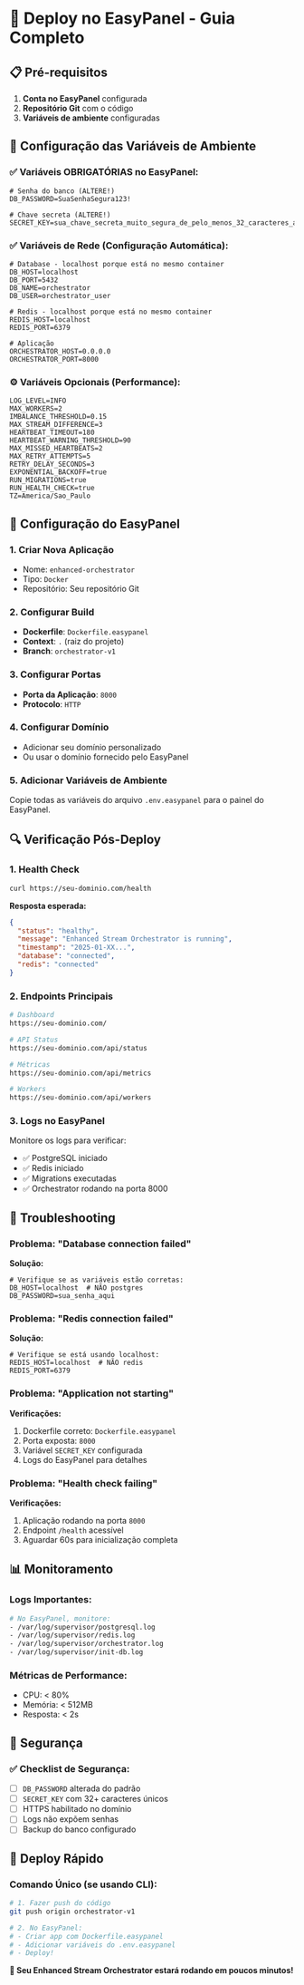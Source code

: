 # 🚀 Deploy no EasyPanel - Guia Completo

## 📋 Pré-requisitos

1. **Conta no EasyPanel** configurada
2. **Repositório Git** com o código
3. **Variáveis de ambiente** configuradas

## 🔧 Configuração das Variáveis de Ambiente

### ✅ Variáveis OBRIGATÓRIAS no EasyPanel:

```env
# Senha do banco (ALTERE!)
DB_PASSWORD=SuaSenhaSegura123!

# Chave secreta (ALTERE!)
SECRET_KEY=sua_chave_secreta_muito_segura_de_pelo_menos_32_caracteres_aqui
```

### ✅ Variáveis de Rede (Configuração Automática):

```env
# Database - localhost porque está no mesmo container
DB_HOST=localhost
DB_PORT=5432
DB_NAME=orchestrator
DB_USER=orchestrator_user

# Redis - localhost porque está no mesmo container
REDIS_HOST=localhost
REDIS_PORT=6379

# Aplicação
ORCHESTRATOR_HOST=0.0.0.0
ORCHESTRATOR_PORT=8000
```

### ⚙️ Variáveis Opcionais (Performance):

```env
LOG_LEVEL=INFO
MAX_WORKERS=2
IMBALANCE_THRESHOLD=0.15
MAX_STREAM_DIFFERENCE=3
HEARTBEAT_TIMEOUT=180
HEARTBEAT_WARNING_THRESHOLD=90
MAX_MISSED_HEARTBEATS=2
MAX_RETRY_ATTEMPTS=5
RETRY_DELAY_SECONDS=3
EXPONENTIAL_BACKOFF=true
RUN_MIGRATIONS=true
RUN_HEALTH_CHECK=true
TZ=America/Sao_Paulo
```

## 🐳 Configuração do EasyPanel

### 1. **Criar Nova Aplicação**
- Nome: `enhanced-orchestrator`
- Tipo: `Docker`
- Repositório: Seu repositório Git

### 2. **Configurar Build**
- **Dockerfile**: `Dockerfile.easypanel`
- **Context**: `.` (raiz do projeto)
- **Branch**: `orchestrator-v1`

### 3. **Configurar Portas**
- **Porta da Aplicação**: `8000`
- **Protocolo**: `HTTP`

### 4. **Configurar Domínio**
- Adicionar seu domínio personalizado
- Ou usar o domínio fornecido pelo EasyPanel

### 5. **Adicionar Variáveis de Ambiente**
Copie todas as variáveis do arquivo `.env.easypanel` para o painel do EasyPanel.

## 🔍 Verificação Pós-Deploy

### 1. **Health Check**
```bash
curl https://seu-dominio.com/health
```

**Resposta esperada:**
```json
{
  "status": "healthy",
  "message": "Enhanced Stream Orchestrator is running",
  "timestamp": "2025-01-XX...",
  "database": "connected",
  "redis": "connected"
}
```

### 2. **Endpoints Principais**
```bash
# Dashboard
https://seu-dominio.com/

# API Status
https://seu-dominio.com/api/status

# Métricas
https://seu-dominio.com/api/metrics

# Workers
https://seu-dominio.com/api/workers
```

### 3. **Logs no EasyPanel**
Monitore os logs para verificar:
- ✅ PostgreSQL iniciado
- ✅ Redis iniciado  
- ✅ Migrations executadas
- ✅ Orchestrator rodando na porta 8000

## 🚨 Troubleshooting

### Problema: "Database connection failed"
**Solução:**
```env
# Verifique se as variáveis estão corretas:
DB_HOST=localhost  # NÃO postgres
DB_PASSWORD=sua_senha_aqui
```

### Problema: "Redis connection failed"
**Solução:**
```env
# Verifique se está usando localhost:
REDIS_HOST=localhost  # NÃO redis
REDIS_PORT=6379
```

### Problema: "Application not starting"
**Verificações:**
1. Dockerfile correto: `Dockerfile.easypanel`
2. Porta exposta: `8000`
3. Variável `SECRET_KEY` configurada
4. Logs do EasyPanel para detalhes

### Problema: "Health check failing"
**Verificações:**
1. Aplicação rodando na porta `8000`
2. Endpoint `/health` acessível
3. Aguardar 60s para inicialização completa

## 📊 Monitoramento

### Logs Importantes:
```bash
# No EasyPanel, monitore:
- /var/log/supervisor/postgresql.log
- /var/log/supervisor/redis.log  
- /var/log/supervisor/orchestrator.log
- /var/log/supervisor/init-db.log
```

### Métricas de Performance:
- CPU: < 80%
- Memória: < 512MB
- Resposta: < 2s

## 🔐 Segurança

### ✅ Checklist de Segurança:
- [ ] `DB_PASSWORD` alterada do padrão
- [ ] `SECRET_KEY` com 32+ caracteres únicos
- [ ] HTTPS habilitado no domínio
- [ ] Logs não expõem senhas
- [ ] Backup do banco configurado

## 🎯 Deploy Rápido

### Comando Único (se usando CLI):
```bash
# 1. Fazer push do código
git push origin orchestrator-v1

# 2. No EasyPanel:
# - Criar app com Dockerfile.easypanel
# - Adicionar variáveis do .env.easypanel
# - Deploy!
```

**🚀 Seu Enhanced Stream Orchestrator estará rodando em poucos minutos!**